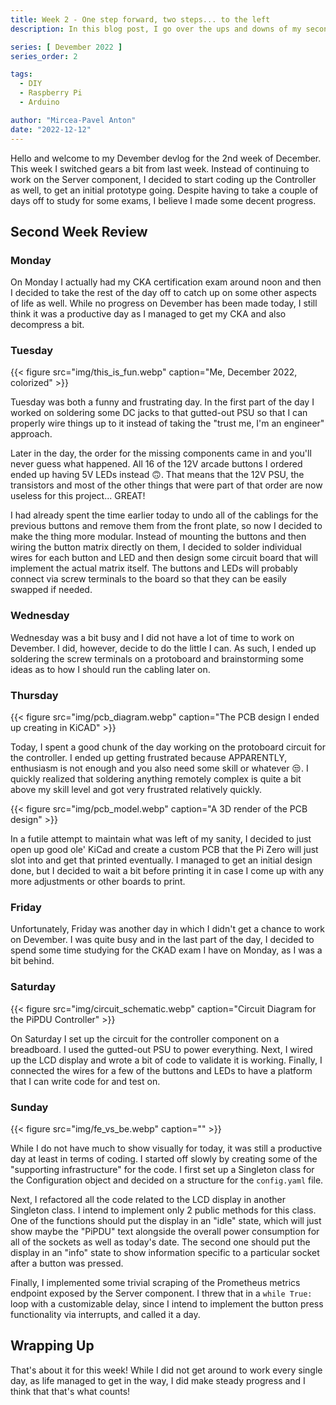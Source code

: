 ```yaml
---
title: Week 2 - One step forward, two steps... to the left
description: In this blog post, I go over the ups and downs of my second week of Devember.

series: [ Devember 2022 ]
series_order: 2

tags:
  - DIY
  - Raspberry Pi
  - Arduino

author: "Mircea-Pavel Anton"
date: "2022-12-12"
---
```


Hello and welcome to my Devember devlog for the 2nd week of December. This week I switched gears a bit from last week. Instead of continuing to work on the Server component, I decided to start coding up the Controller as well, to get an initial prototype going. Despite having to take a couple of days off to study for some exams, I believe I made some decent progress.

## Second Week Review

### Monday

On Monday I actually had my CKA certification exam around noon and then I decided to take the rest of the day off to catch up on some other aspects of life as well. While no progress on Devember has been made today, I still think it was a productive day as I managed to get my CKA and also decompress a bit.

### Tuesday

{{< figure src="img/this_is_fun.webp" caption="Me, December 2022, colorized" >}}

Tuesday was both a funny and frustrating day. In the first part of the day I worked on soldering some DC jacks to that gutted-out PSU so that I can properly wire things up to it instead of taking the "trust me, I'm an engineer" approach.

Later in the day, the order for the missing components came in and you'll never guess what happened. All 16 of the 12V arcade buttons I ordered ended up having 5V LEDs instead 🙃. That means that the 12V PSU, the transistors and most of the other things that were part of that order are now useless for this project... GREAT!

I had already spent the time earlier today to undo all of the cablings for the previous buttons and remove them from the front plate, so now I decided to make the thing more modular. Instead of mounting the buttons and then wiring the button matrix directly on them, I decided to solder individual wires for each button and LED and then design some circuit board that will implement the actual matrix itself. The buttons and LEDs will probably connect via screw terminals to the board so that they can be easily swapped if needed.

### Wednesday

Wednesday was a bit busy and I did not have a lot of time to work on Devember. I did, however, decide to do the little I can. As such, I ended up soldering the screw terminals on a protoboard and brainstorming some ideas as to how I should run the cabling later on.

### Thursday

{{< figure src="img/pcb_diagram.webp" caption="The PCB design I ended up creating in KiCAD" >}}

Today, I spent a good chunk of the day working on the protoboard circuit for the controller. I ended up getting frustrated because APPARENTLY, enthusiasm is not enough and you also need some skill or whatever 😒. I quickly realized that soldering anything remotely complex is quite a bit above my skill level and got very frustrated relatively quickly.

{{< figure src="img/pcb_model.webp" caption="A 3D render of the PCB design" >}}

In a futile attempt to maintain what was left of my sanity, I decided to just open up good ole' KiCad and create a custom PCB that the Pi Zero will just slot into and get that printed eventually. I managed to get an initial design done, but I decided to wait a bit before printing it in case I come up with any more adjustments or other boards to print.

### Friday

Unfortunately, Friday was another day in which I didn't get a chance to work on Devember. I was quite busy and in the last part of the day, I decided to spend some time studying for the CKAD exam I have on Monday, as I was a bit behind.

### Saturday

{{< figure src="img/circuit_schematic.webp" caption="Circuit Diagram for the PiPDU Controller" >}}

On Saturday I set up the circuit for the controller component on a breadboard. I used the gutted-out PSU to power everything. Next, I wired up the LCD display and wrote a bit of code to validate it is working. Finally, I connected the wires for a few of the buttons and LEDs to have a platform that I can write code for and test on.

### Sunday

{{< figure src="img/fe_vs_be.webp" caption="" >}}

While I do not have much to show visually for today, it was still a productive day at least in terms of coding. I started off slowly by creating some of the "supporting infrastructure" for the code. I first set up a Singleton class for the Configuration object and decided on a structure for the `config.yaml` file.

Next, I refactored all the code related to the LCD display in another Singleton class. I intend to implement only 2 public methods for this class. One of the functions should put the display in an "idle" state, which will just show maybe the "PiPDU" text alongside the overall power consumption for all of the sockets as well as today's date. The second one should put the display in an "info" state to show information specific to a particular socket after a button was pressed.

Finally, I implemented some trivial scraping of the Prometheus metrics endpoint exposed by the Server component. I threw that in a `while True:` loop with a customizable delay, since I intend to implement the button press functionality via interrupts, and called it a day.

## Wrapping Up

That's about it for this week! While I did not get around to work every single day, as life managed to get in the way, I did make steady progress and I think that that's what counts!

